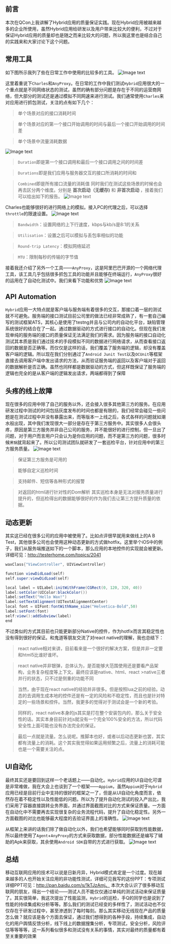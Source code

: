 前言
---
本次在QCon上我讲解了Hybrid应用的质量保证实践。现在Hybrid应用被越来越多的企业所使用，虽然Hybrid应用给研发以及用户带来比较大的便利，不过对于保证Hybrid应用的质量却也是随之而来比较大的问题，所以我这里也是结合自己的实践来和大家讨论下这个问题。

常用工具
---
如下图所示我列了些在日常工作中使用的比较多的工具。
![Image text](https://raw.githubusercontent.com/monkeytest15/QCon_Docs/master/img/1.png)

这里着重说下`Charles`和`AnyProxy`。在日常的工作中我们测试`Hybrid`应用很大的一个重点就是不同网络状态的测试，虽然的确有部分问题是存在于不同的运营商网络，但大部分的测试还是通过模拟不同网速来进行测试。我们通常使用`Charles`来对应用进行抓包测试，关注的点有如下几个：
>单个场景对应的接口消耗时间

>单个场景对应的第一个接口开始调用的时间与最后一个接口开始调用的时间差

>单个场景中流量消耗数据

![Image text](https://raw.githubusercontent.com/monkeytest15/QCon_Docs/master/img/2.png)
>`Duration`即是第一个接口调用和最后一个接口调用之间的时间差

>`Durations`即是我们应用与服务器交互的接口所消耗的时间和

>`Combined`即是所有接口流量的消耗值
同时我们在测试这些场景的时候也会再去区分两个维度。分别是 **首次启动（无缓存)** 和 **非首次启动** ，接着我们可以给出如下的报告。
![Image text](https://raw.githubusercontent.com/monkeytest15/QCon_Docs/master/img/3.png)

Charles也能够很好的进行网络上的模拟。接入PC的代理之后，可以选择`throttle`的限速设置。
![Image text](https://raw.githubusercontent.com/monkeytest15/QCon_Docs/master/img/4.png)
>`Bandwidth`：设置网络的上下行速度，kbps与kb/s是8:1的关系

>`Utilisation`：设置之后可以模拟与丢包率相似的功能

>`Round-trip Latency`：模拟网络延迟

>`MTU`：限制每秒的传输的字节值

接着我还介绍了另外一个工具——`AnyProxy`，这是阿里巴巴开源的一个网络代理工具，该工具几乎包括很多抓包工具的功能并且能够在终端运行，`AnyProxy`很好的运用在了自动化测试中。我们来看下功能和优势
![Image text](https://raw.githubusercontent.com/monkeytest15/QCon_Docs/master/img/5.png)

API Automation
---
`Hybrid`应用一大特点就是客户端与服务端有着很多的交互，那接口着一层的测试就不可避免。服务端的接口测试目前公司里的做法已经非常成熟了，有一套自己编写的测试框架ATS，其核心是使用了testng并且与公司内的自动化平台，缺陷管理系统很好的结合在了一起。通过数据驱动的方式进行接口的自动化。但现在我们发现单纯的服务端的接口的质量保证无法满足我们的需求。因为服务端的接口自动化测试其本质是我们通过技术的手段模拟不同的数据进行网络请求，从而查看接口返回的数据是否正确等。而仅仅是这样的话，我们覆盖了服务端的逻辑，却没有覆盖客户端的逻辑。所以现在我们分别通过了`Android Junit Test`以及`OCUnit`等框架直接去调用客户端中发出请求的方法，从而验证服务端的返回以及客户端对于返回的数据解析是否正确。虽然也同样都是数据驱动的方式，但这样既保证了服务端的逻辑也完全的是从客户端的逻辑发出请求，两端都得到了保障

头疼的线上故障
---
现在很多的应用中除了自己的服务以外，还会接入很多其他第三方的服务。在应用研发过程中测试的时间包括灰度发布的时间也都是有限的，我们经常会碰见一些问题是在测试过程中并没有暴露出来，而等版本一上线之后，各式各样的问题就如潮水般出现，其中我们发现很大一部分是存在于第三方服务中。其实很多人会很头疼，原因是第三方服务并非自己公司的服务，并不能很好的进行控制，但一旦出了问题，对于用户而言用户只会认为是你应用的问题，而不是第三方的问题，很多时候`黑锅`就背起来了。所以公司测试团队就研发了一套巡检平台，针对应用中的第三方服务质量。
![Image text](https://raw.githubusercontent.com/monkeytest15/QCon_Docs/master/img/6.png)
>保证第三方服务是可用的

>能够自定义巡检时间

>支持邮件、短信等各种形式的报警

>对返回的html进行针对性的Dom解析
其实巡检本身是无法对服务质量进行提升的，但巡检得出的数据能够很好的作为我们去让第三方提升质量的依据。

动态更新
---
其实这已经在很多公司的应用中被使用了。比如点评很早就用来做线上的A B Test，其他很多公司也会使用这种动态更新的方式做hotfix。这里举个iOS中的例子，我们从服务端推送如下的一个脚本，那么应用的本地控件的实现就会被更新。详细可见：http://testerhome.com/topics/2041
```java
waxClass{"ViewController", UIViewController}

function viewDidLoad(self)
self.super:viewDidLoad(self)

local label = UILabel:initWithFrame(CGRect(0, 120, 320, 40))
label:setColor(UIColor:blackColor())
label:setText("Hello Wax!")
label:setTextAlignment(UITextAlignmentCenter)
local font = UIFont:fontWithName_size("Helvetica-Bold",50)
label:setFont(font)
self:view():addSubview(label)
end
```
不过类似的方式其目前也只能更新部分Native的控件，作为hotfix而言其稳定性也没有得到很好的保证。和鬼道等朋友交流了对react native的理解，我也总结下：
>react native相对来讲，目前看来是一个很好的解决方案，但是并非一定要和html5比谁好谁坏。

>react native并非银弹，总体认为，是否能够大范围使用还是要看产品架构，业务复杂程度等上下文。最终应该是native、html、react >native三者并行的状态，只不过是侧重的功能不同

>当然，由于现在react native的经验并非很多。但是按照lua之前的经验。动态的去调用生成本地的控件还是有一定的风险和不稳定性，而且也是针对特定的一些场景和控件。当然，我更多的觉得对于测试会是一个新的考验。

>同样的，react native本身的js其实是打在整个安装包内的，那么关于安全性的话。其实本身目前针对js就没有一个完全100%安全的方法，所以代码安全性上面可能也没有办法完全的保证。

>最后一点就是流量。怎么说呢。推脚本也好，或者以后动态更新也罢，其实都有流量上的消耗。这个其实我觉得如果运用频繁之后，流量上的消耗可能也是一个需要关注的点。

UI自动化
---
最终其实还是要回到这样一个老话题上——自动化。`Hybrid`应用的UI自动化可谓是非常难做，我在大会上也谈到了一个框架——`Appium`，虽然`Appium`对于`Hybrid`应用已经是目前行业中支持的很好的框架之一了，但是从UI自动化角度而言，依然存在着不稳定性以及性能低的问题。所以为了提升自动化测试的投入产出比，我们采用了容器直接跳转业务界面，并通过界面截图对比的方式来保证质量。一方面在自动化中不需要再去实现很复杂的业务流程代码，提升了自动化稳定性。另外一方面截图的对比也能够最大程度的去验证界面上的准确性。
![Image text](https://raw.githubusercontent.com/monkeytest15/QCon_Docs/master/img/7.png)

从框架上来讲的话我们除了做自动化以外，我们也希望能够同时获取到性能数据，所以最终使用了`Agent`+`AnyProxy`的方式来获取数据，部分性能数据还是编写了辅助的Apk来获取，其余使用`Android SDK`自带的方式进行获取。
![Image text](https://raw.githubusercontent.com/monkeytest15/QCon_Docs/master/img/8.png)

总结
---
移动互联网应用的技术可以说是日新月异，Hybrid模式肯定是一个过度。现在越来越多的人也开始关注应用的非功能性测试，详细可见我写的这份PPT：专项测试详细PPT可见：http://pan.baidu.com/s/1kTJzAmj。 
本次大会认识了很多移动互联网的朋友，得出一个结论——测试人员不能仅仅通过单纯的测试活动来保证质量了。其实很简单，我这次提出了性能监测，`Hybrid`的巡检，手Q的同学也是说到了性能的持续集成和分析等等。那么我们的测试已经变的多样性了，测试活动也不仅仅存在于研发过程中，甚至渗透到了每时每刻。那么其实移动无线现在产品的质量怎么做？就应该是各个方面去保证，通过我们想得到的各种手段，持续集成，自动化的用户舆情反馈分析，线下线上的数据搜集分析，专项测试，安全分析，风险评估等等等等，这一系列看似很多和测试没有关系的事情，其实对最终的质量都有着至关重要的效果















